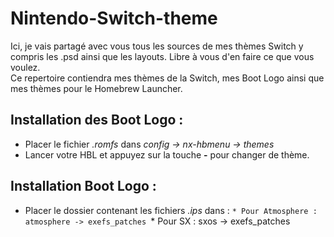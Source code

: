 # Nintendo-Switch-theme

Ici, je vais partagé avec vous tous les sources de mes thèmes Switch y compris les .psd ainsi que les layouts. Libre à vous d'en faire ce que vous voulez.  
Ce repertoire contiendra mes thèmes de la Switch, mes Boot Logo ainsi que mes thèmes pour le Homebrew Launcher.  

## Installation des Boot Logo :
  * Placer le fichier *.romfs* dans *config -> nx-hbmenu -> themes*
  * Lancer votre HBL et appuyez sur la touche __-__ pour changer de thème.

## Installation Boot Logo :
  * Placer le dossier contenant les fichiers *.ips* dans :
  `* Pour Atmosphere : atmosphere -> exefs_patches
  `* Pour SX : sxos -> exefs_patches
  
